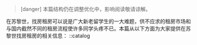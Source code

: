 > [danger] 本篇结构仍在调整优化中，影响阅读敬请谅解。

在苏黎世，找房租房可以说是广大新老留学生的一大难题，供不应求的租房市场和与国内截然不同的租房流程使许多同学头疼不已。本篇从以下方面为大家提供在苏黎世找房租房的相关信息：
::catalog